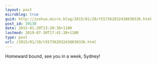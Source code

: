 ```yaml
---
layout: post
microblog: true
guid: http://joshua.micro.blog/2015/01/20/t557362032438030336.html
post_id: 39130
date: 2015-01-20T13:20:38+1100
lastmod: 2019-07-30T17:41:38+1100
type: post
url: /2015/01/20/t557362032438030336.html
---
```

Homeward bound, see you in a week, Sydney!
